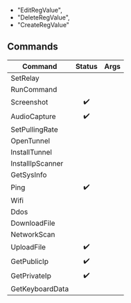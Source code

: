 
- "EditRegValue",
- "DeleteRegValue",
- "CreateRegValue"
## Commands

| Command          | Status | Args |
|------------------|:------:|-----:|
| SetRelay         |        |      |
| RunCommand       |        |      |
| Screenshot       |   ✔️   |      |
| AudioCapture     |   ✔️   |      |
| SetPullingRate   |        |      |
| OpenTunnel       |        |      |
| InstallTunnel    |        |      |
| InstallIpScanner |        |      |
| GetSysInfo       |        |      |
| Ping             |   ✔️   |      |
| Wifi             |        |      |
| Ddos             |        |      |
| DownloadFile     |        |      |
| NetworkScan      |        |      |
| UploadFile       |   ✔️   |      |
| GetPublicIp      |   ✔️   |      |
| GetPrivateIp     |   ✔️   |      |
| GetKeyboardData  |   ️    |      |